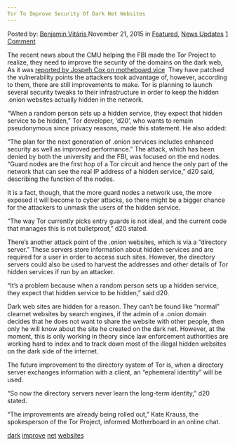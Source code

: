 ```yaml
---
Tor To Improve Security Of Dark Net Websites
---
```

<article class="post-listing post-12273 post type-post status-publish format-standard has-post-thumbnail hentry  tag-dark tag-improve tag-net tag-security  tag-websites">
<div class="post-inner">
<span>Posted by: <a href="https://www.deepdotweb.com/author/benjaminvi/" title="">Benjamin Vitáris </a></span>
<span>November 21, 2015</span>
<span>in <a href="https://www.deepdotweb.com/category/deepdot-news/" rel="category tag">Featured</a>, <a href="https://www.deepdotweb.com/category/news-updates/" rel="category tag">News Updates</a></span>
<span><a href="https://www.deepdotweb.com/2015/11/21/tor-to-improve-security-of-dark-net-websites/#comments">1 Comment</a></span>


<p>The recent news about the CMU helping the FBI made the Tor Project to realize, they need to improve the security of the domains on the dark web, As it was <a href="http://motherboard.vice.com/read/tor-is-trying-to-make-dark-web-sites-more-secure">reported by Jospeh Cox on motheboard.vice</a>  They have patched the vulnerability points the attackers took advantage of, however, according to them, there are still improvements to make. Tor is planning to launch several security tweaks to their infrastructure in order to keep the hidden .onion websites actually hidden in the network.</p>
<p>“When a random person sets up a hidden service, they expect that hidden service to be hidden,&#8221; Tor developer, ‘d20’, who wants to remain pseudonymous since privacy reasons, made this statement. He also added:</p>
<p>“The plan for the next generation of .onion services includes enhanced security as well as improved performance.” The attack, which has been denied by both the university and the FBI, was focused on the end nodes. “Guard nodes are the first hop of a Tor circuit and hence the only part of the network that can see the real IP address of a hidden service,” d20 said, describing the function of the nodes.</p>
<p>It is a fact, though, that the more guard nodes a network use, the more exposed it will become to cyber attacks, so there might be a bigger chance for the attackers to unmask the users of the hidden service.</p>
<p>“The way Tor currently picks entry guards is not ideal, and the current code that manages this is not bulletproof,” d20 stated.</p>
<p>There’s another attack point of the .onion websites, which is via a “directory server.” These servers store information about hidden services and are required for a user in order to access such sites. However, the directory servers could also be used to harvest the addresses and other details of Tor hidden services if run by an attacker.</p>
<p>“It&#8217;s a problem because when a random person sets up a hidden service, they expect that hidden service to be hidden,” said d20.</p>
<p>Dark web sites are hidden for a reason. They can’t be found like “normal” clearnet websites by search engines, if the admin of a .onion domain decides that he does not want to share the website with other people, then only he will know about the site he created on the dark net. However, at the moment, this is only working in theory since law enforcement authorities are working hard to index and to track down most of the illegal hidden websites on the dark side of the internet.</p>
<p>The future improvement to the directory system of Tor is, when a directory server exchanges information with a client, an “ephemeral identity” will be used.</p>
<p>“So now the directory servers never learn the long-term identity,” d20 stated.</p>
<p>“The improvements are already being rolled out,” Kate Krauss, the spokesperson of the Tor Project, informed Motherboard in an online chat.</p>
</div>
<a href="https://www.deepdotweb.com/tag/dark/" rel="tag">dark</a> <a href="https://www.deepdotweb.com/tag/improve/" rel="tag">improve</a> <a href="https://www.deepdotweb.com/tag/net/" rel="tag">net</a>   <a href="https://www.deepdotweb.com/tag/websites/" rel="tag">websites</a></span> <span style="display:none" class="updated">2015-11-21<a href="https://www.deepdotweb.com/author/benjaminvi/" title="Posts by Benjamin Vitáris" rel="author">Benjamin Vitáris</a></strong></div>

